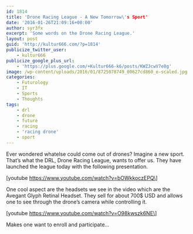 ```yaml
---
id: 1814
title: 'Drone Racing League - A New Tomorrow\'s Sport'
date: '2016-01-26T21:09:16+00:00'
author: syr3fx
excerpt: 'Some words on the Drone Racing League.'
layout: post
guid: 'http://kultur666.com/?p=1814'
publicize_twitter_user:
    - kultur666
publicize_google_plus_url:
    - 'https://plus.google.com/+Kultur666-k6/posts/KWZJcwV7e8g'
image: /wp-content/uploads/2016/01/8725078749_00627cd860_o-scaled.jpg
categories:
    - Futurology
    - IT
    - Sports
    - Thoughts
tags:
    - drl
    - drone
    - future
    - racing
    - 'racing drone'
    - sport
---
```


Ever wondered whatelse could come out of drones? Imagine a new sport. That’s what the DRL, Drone Racing League, wants to offer us. They have launched the league today with the following presentation.

\[youtube https://www.youtube.com/watch?v=bOWkkoczEPQ\]

One cool aspect are the headsets we see in the video which are the Avegant Glyph Retinal Headset. They sell for about 700$ USD and allows one to see through the drone’s camera while controlling it.

\[youtube https://www.youtube.com/watch?v=O98kwszk6NE\]

Makes one want to enroll and participate…